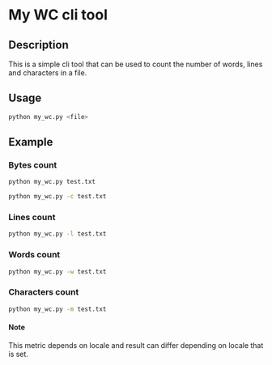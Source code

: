 # My WC cli tool

## Description
This is a simple cli tool that can be used to count the number of words, lines and characters in a file.

## Usage
```bash
python my_wc.py <file>
```

## Example

### Bytes count
```bash
python my_wc.py test.txt

python my_wc.py -c test.txt
```

### Lines count
```bash
python my_wc.py -l test.txt
```

### Words count
```bash
python my_wc.py -w test.txt
```

### Characters count
```bash
python my_wc.py -m test.txt
```
#### Note
This metric depends on locale and result can differ depending on locale that is set.
